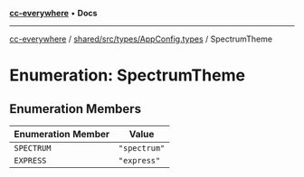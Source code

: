 [**cc-everywhere**](../../../../../index.md) • **Docs**

***

[cc-everywhere](../../../../../index.md) / [shared/src/types/AppConfig.types](../index.md) / SpectrumTheme

# Enumeration: SpectrumTheme

## Enumeration Members

| Enumeration Member | Value |
| ------ | ------ |
| `SPECTRUM` | `"spectrum"` |
| `EXPRESS` | `"express"` |
